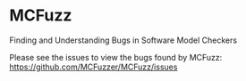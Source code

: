 # MCFuzz
Finding and Understanding Bugs in Software Model Checkers

Please see the issues to view the bugs found by MCFuzz:
https://github.com/MCFuzzer/MCFuzz/issues

